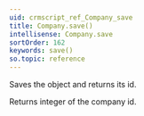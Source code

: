 ```yaml
---
uid: crmscript_ref_Company_save
title: Company.save()
intellisense: Company.save
sortOrder: 162
keywords: save()
so.topic: reference
---
```


Saves the object and returns its id.

Returns integer of the company id.


